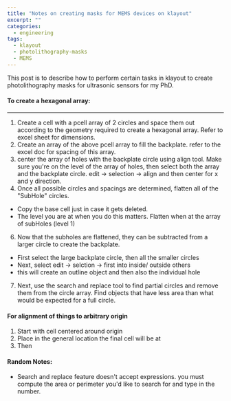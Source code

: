 ```yaml
---
title: "Notes on creating masks for MEMS devices on klayout"
excerpt: ""
categories:
  - engineering
tags:
  - klayout
  - photolithography-masks
  - MEMS
---
```


This post is to describe how to perform certain tasks in klayout to create photolithography masks for ultrasonic sensors for my PhD. 



#### To create a hexagonal array: 
___
1. Create a cell with a pcell array of 2 circles and space them out according to the geometry required to create a hexagonal array. Refer to excel sheet for dimensions.
2. Create an array of the above pcell array to fill the backplate. refer to the excel doc for spacing of this array.
4. center the array of holes with the backplate circle using align tool. Make sure you're on the level of the array of holes, then select both the array and the backplate circle.
edit -> selection -> align and then center for x and y direction.
5. Once all possible circles and spacings are determined, flatten all of the "SubHole" circles.
 - Copy the base cell just in case it gets deleted.
 - The level you are at when you do this matters. Flatten when at the array of subHoles (level 1)
6. Now that the subholes are flattened, they can be subtracted from a larger circle to create the backplate.
 - First select the large backplate circle, then all the smaller circles
 - Next, select edit -> selction -> first into inside/ outside others
 - this will create an outline object and then also the individual hole
7. Next, use the search and replace tool to find partial circles and remove them from the circle array. Find objects that have less area than what would be expected for a full circle.


#### For alignment of things to arbitrary origin
1. Start with cell centered around origin
2. Place in the general location the final cell will be at
3. Then 


#### Random Notes:
- Search and replace feature doesn't accept expressions. you must compute the area or perimeter you'd like to search for and type in the number.